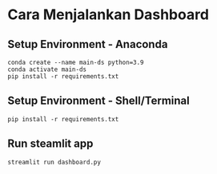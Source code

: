 # Cara Menjalankan Dashboard

## Setup Environment - Anaconda
```
conda create --name main-ds python=3.9
conda activate main-ds
pip install -r requirements.txt
```

## Setup Environment - Shell/Terminal
```
pip install -r requirements.txt
```

## Run steamlit app
```
streamlit run dashboard.py
```
